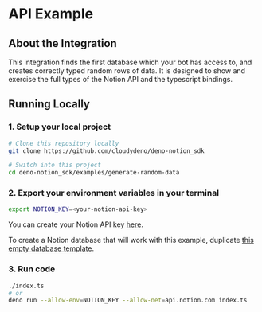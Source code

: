 # API Example

## About the Integration

This integration finds the first database which your bot has access to, and creates correctly typed random rows of data.
It is designed to show and exercise the full types of the Notion API and the typescript bindings.

## Running Locally

### 1. Setup your local project

```zsh
# Clone this repository locally
git clone https://github.com/cloudydeno/deno-notion_sdk

# Switch into this project
cd deno-notion_sdk/examples/generate-random-data
```

### 2. Export your environment variables in your terminal

```zsh
export NOTION_KEY=<your-notion-api-key>
```

You can create your Notion API key [here](https://www.notion.com/my-integrations).

To create a Notion database that will work with this example, duplicate [this empty database template](https://www.notion.com/367cd67cfe8f49bfaf0ac21305ebb9bf?v=bc79ca62b36e4c54b655ceed4ef06ebd).

### 3. Run code

```zsh
./index.ts
# or
deno run --allow-env=NOTION_KEY --allow-net=api.notion.com index.ts
```
